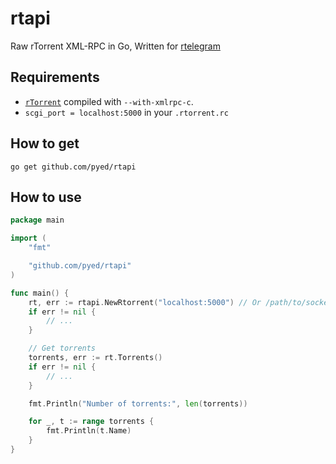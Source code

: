 # rtapi
Raw rTorrent XML-RPC in Go, Written for [rtelegram](https://github.com/pyed/rtelegram)

## Requirements
* [`rTorrent`](https://github.com/rakshasa/rtorrent) compiled with `--with-xmlrpc-c`.
* `scgi_port = localhost:5000` in your `.rtorrent.rc`

## How to get
`go get github.com/pyed/rtapi`

## How to use
``` go
package main

import (
	"fmt"

	"github.com/pyed/rtapi"
)

func main() {
	rt, err := rtapi.NewRtorrent("localhost:5000") // Or /path/to/socket for "scgi_local".
	if err != nil {
		// ...
	}

	// Get torrents
	torrents, err := rt.Torrents()
	if err != nil {
		// ...
	}

	fmt.Println("Number of torrents:", len(torrents))

	for _, t := range torrents {
		fmt.Println(t.Name)
	}
}
```
